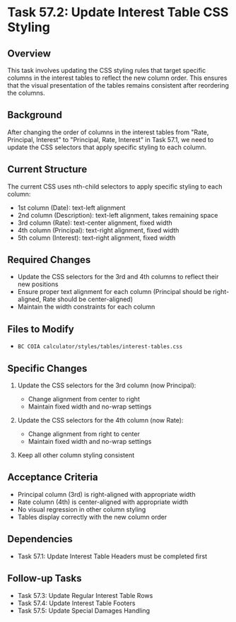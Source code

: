 # Task 57.2: Update Interest Table CSS Styling

## Overview
This task involves updating the CSS styling rules that target specific columns in the interest tables to reflect the new column order. This ensures that the visual presentation of the tables remains consistent after reordering the columns.

## Background
After changing the order of columns in the interest tables from "Rate, Principal, Interest" to "Principal, Rate, Interest" in Task 57.1, we need to update the CSS selectors that apply specific styling to each column.

## Current Structure
The current CSS uses nth-child selectors to apply specific styling to each column:
- 1st column (Date): text-left alignment
- 2nd column (Description): text-left alignment, takes remaining space
- 3rd column (Rate): text-center alignment, fixed width
- 4th column (Principal): text-right alignment, fixed width
- 5th column (Interest): text-right alignment, fixed width

## Required Changes
- Update the CSS selectors for the 3rd and 4th columns to reflect their new positions
- Ensure proper text alignment for each column (Principal should be right-aligned, Rate should be center-aligned)
- Maintain the width constraints for each column

## Files to Modify
- `BC COIA calculator/styles/tables/interest-tables.css`

## Specific Changes
1. Update the CSS selectors for the 3rd column (now Principal):
   - Change alignment from center to right
   - Maintain fixed width and no-wrap settings

2. Update the CSS selectors for the 4th column (now Rate):
   - Change alignment from right to center
   - Maintain fixed width and no-wrap settings

3. Keep all other column styling consistent

## Acceptance Criteria
- Principal column (3rd) is right-aligned with appropriate width
- Rate column (4th) is center-aligned with appropriate width
- No visual regression in other column styling
- Tables display correctly with the new column order

## Dependencies
- Task 57.1: Update Interest Table Headers must be completed first

## Follow-up Tasks
- Task 57.3: Update Regular Interest Table Rows
- Task 57.4: Update Interest Table Footers
- Task 57.5: Update Special Damages Handling
